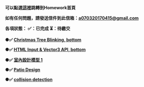 <strong>可以點選[這裡](https://frankChen0703.github.io/Web3D/index.html)跳轉到Homework首頁<strong>

如有任何問題，請發送信件到此信箱：a070320170415@gmail.com

各項狀態： ✅：已完成  ⏳：待繳交

 ●✅ [Christmas Tree Blinking, bottom](https://frankChen0703.github.io/Web3D/HW1/hw1.html)
 
 ●✅ [HTML Input & Vector3 API, bottom](https://frankChen0703.github.io/Web3D/HW2/hw2.html)

 ●✅ [室內設計模型 1](https://frankChen0703.github.io/Web3D/HW3/hw3.html)

 ●✅ [Patio Design](https://frankChen0703.github.io/Web3D/HW4/hw4.html)

 ●✅ [collision detection](https://frankChen0703.github.io/Web3D/HW5/hw5.html)